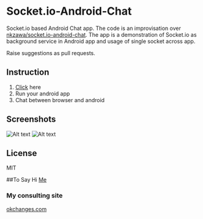 # Socket.io-Android-Chat
Socket.io based Android Chat app. The code is an improvisation over [nkzawa/socket.io-android-chat](https://github.com/nkzawa/socket.io-android-chat). The app is a demonstration of Socket.io as background service in Android app and usage of single socket across app.

Raise suggestions as pull requests.

## Instruction
1. [Click](http://socket.io/demos/chat/) here
2. Run your android app
3. Chat between browser and android


## Screenshots

![Alt text](/../screenshot/screenshot/Login.png?raw=true "Login Screen") 
![Alt text](/../screenshot/screenshot/Chat.png?raw=true "Chat Screen")

## License

MIT

##To Say Hi
[Me](https://in.linkedin.com/in/dhilipr)


### My consulting site
[okchanges.com](https://okchanges.com)
